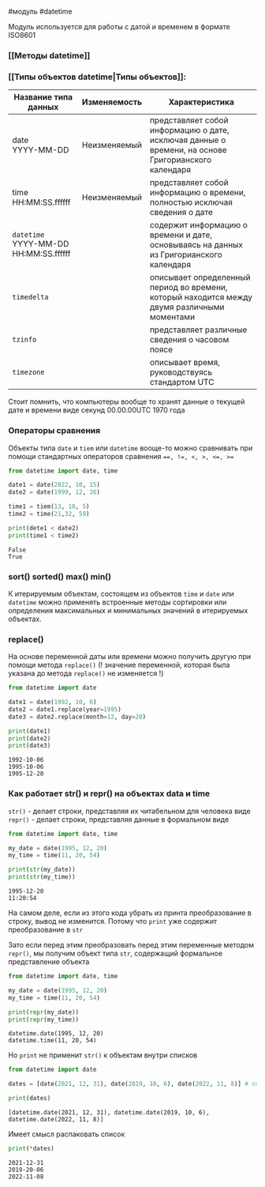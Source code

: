 #модуль #datetime 

Модуль используется для работы с датой и временем в формате ISO8601
### [[Методы datetime]]

### [[Типы объектов datetime|Типы объектов]]:

| **Название типа данных**                    | Изменяемость | **Характеристика**                                                                                  |
| ------------------------------------------- | ------------ | --------------------------------------------------------------------------------------------------- |
| date<br>YYYY-MM-DD                          | Неизменяемый | представляет собой информацию о дате, исключая данные о времени, на основе Григорианского календаря |
| time<br>HH:MM:SS.ffffff                     | Неизменяемый | представляет собой информацию о времени, полностью исключая сведения о дате                         |
| `datetime`<br>YYYY-MM-DD<br>HH:MM:SS.ffffff |              | содержит информацию о времени и дате, основываясь на данных из Григорианского календаря             |
| `timedelta`                                 |              | описывает определенный период во времени, который находится между двумя различными моментами        |
| `tzinfo`                                    |              | представляет различные сведения о часовом поясе                                                     |
| `timezone`                                  |              | описывает время, руководствуясь стандартом UTC                                                      |
Стоит помнить, что компьютеры вообще то хранят данные о текущей дате и времени виде секунд 00.00.00UTC 1970 года
### Операторы сравнения

Объекты типа `date` и `tiem` или `datetime` вооще-то можно сравнивать при помощи стандартных операторов сравнения `==, !=, <, >, <=, >=`
```python
from datetime import date, time

date1 = date(2022, 10, 15)
date2 = date(1999, 12, 26)

time1 = tiem(13, 10, 5)
time2 = time(21,32, 59)

print(dete1 < date2)
print(time1 < time2)
```
```
False
True
```
### sort() sorted() max() min()

К итерируемым объектам, состоящем из объектов `time` и `date` или `datetime` можно применять встроенные методы сортировки или определения максимальных и минимальных значений в итерируемых объектах.
### replace()

На основе переменной даты или времени можно получить другую при помощи метода `replace()` (! значение переменной, которая была указана до метода `replace()` не изменяется !)
```python
from datetime import date

date1 = date(1992, 10, 6)
date2 = date1.replace(year=1995)
date3 = date2.replace(month=12, day=20)

print(date1)
print(date2)
print(date3)
```
```
1992-10-06
1995-10-06
1995-12-20
```
### Как работает str() и repr() на объектах data и time

`str()` - делает строки, представляя их читабельном для человека виде
`repr()` - делает строки, представляя данные в формальном виде
```python
from datetime import date, time

my_date = date(1995, 12, 20)
my_time = time(11, 20, 54)

print(str(my_date))
print(str(my_time))
```
```
1995-12-20
11:20:54
```
На самом деле, если из этого кода убрать из принта преобразование в строку, вывод не изменится. Потому что `print` уже содержит преобразование в `str`

Зато если перед этим преобразовать перед этим переменные методом `repr()`, мы получим объект типа `str`, содержащий формальное представление объекта
```python
from datetime import date, time

my_date = date(1995, 12, 20)
my_time = time(11, 20, 54)

print(repr(my_date))
print(repr(my_time))
```
```
datetime.date(1995, 12, 20)
datetime.time(11, 20, 54)
```

Но `print` не применит `str()` к объектам внутри списков
```python
from datetime import date 

dates = [date(2021, 12, 31), date(2019, 10, 6), date(2022, 11, 8)] # список дат 

print(dates)
```
```
[datetime.date(2021, 12, 31), datetime.date(2019, 10, 6), datetime.date(2022, 11, 8)]
```
Имеет смысл распаковать список
```python
print(*dates)
```
```
2021-12-31
2019-20-06
2022-11-08
```